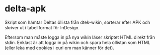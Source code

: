# delta-apk
Skript som hämtar Deltas öllista från dtek-wikin, sorterar efter APK och skriver ut i tabellformat för InDesign.

Eftersom man måste logga in på nya wikin läser skriptet HTML direkt från stdin. Enklast är att logga in på wikin och spara hela öllistan som HTML (eller leka med cookies i curl om man känner för det).
